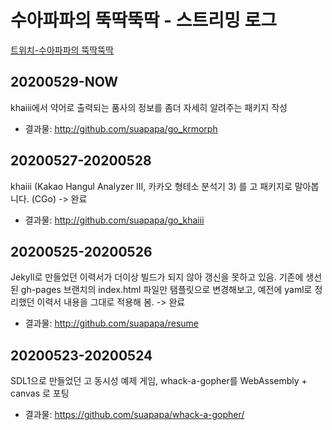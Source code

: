 # 수아파파의 뚝딱뚝딱 - 스트리밍 로그

[트위치-수아파파의 뚝딱뚝딱](https://twitch.tv/suapapa)

## 20200529-NOW

khaiii에서 약어로 출력되는 품사의 정보를 좀더 자세히 알려주는 패키지 작성

* 결과물: http://github.com/suapapa/go_krmorph

## 20200527-20200528

khaiii (Kakao Hangul Analyzer III, 카카오 형테소 분석기 3) 를
고 패키지로 말아봅니다. (CGo) -> 완료

* 결과물: http://github.com/suapapa/go_khaiii


## 20200525-20200526

Jekyll로 만들었던 이력서가 더이상 빌드가 되지 않아 갱신을 못하고 있음.
기존에 생선된 gh-pages 브랜치의 index.html 파일만 탬플릿으로 변경해보고,
예전에 yaml로 정리했던 이력서 내용을 그대로 적용해 봄. -> 완료

* 결과물: http://github.com/suapapa/resume


## 20200523-20200524

SDL1으로 만들었던 고 동시성 예제 게임, whack-a-gopher를 WebAssembly + canvas 로 포팅

* 결과물: https://github.com/suapapa/whack-a-gopher/

